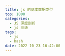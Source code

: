 ```yaml
---
title: js 的基本数据类型
top: 1000
categories:
  - JS 深度剖析
  - js 高级
tags:
  - js
  - hash
date: 2022-10-23 16:42:00
---
```

